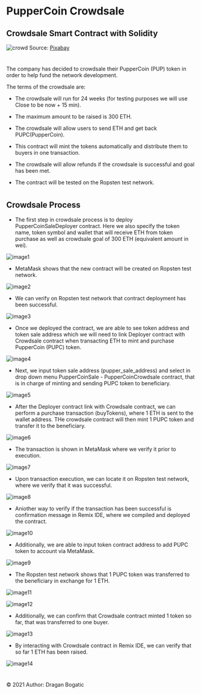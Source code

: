 # PupperCoin Crowdsale

## Crowdsale Smart Contract with Solidity

![crowd](images/audience.jpg)
Source: [Pixabay](https://pixabay.com/photos/audience-crowd-event-cheer-945449/)
#

The company has decided to crowdsale their PupperCoin (PUP) token in order to help fund the network development.

The terms of the crowdsale are:

* The crowdsale will run for 24 weeks (for testing purposes we will use Close to be now + 15 min).

* The maximum amount to be raised is 300 ETH.

* The crowdsale will allow users to send ETH and get back PUPC(PupperCoin).

* This contract will mint the tokens automatically and distribute them to buyers in one transaction.

* The crowdsale will allow refunds if the crowdsale is successful and goal has been met.

* The contract will be tested on the Ropsten test network. 

#
## Crowdsale Process 

* The first step in crowdsale process is to deploy PupperCoinSaleDeployer contract. Here we also specify the token name, token symbol and wallet that will receive ETH from token purchase as well as crowdsale goal of 300 ETH (equivalent amount in wei).


![image1](images/shot1.png)


* MetaMask shows that the new contract will be created on Ropsten test network.

![image2](images/shot2.png)


* We can verify on Ropsten test network that contract deployment has been successful. 


![image3](images/shot3.png)


* Once we deployed the contract, we are able to see token address and token sale address which we will need to link Deployer contract with Crowdsale contract when transacting ETH to mint and purchase PupperCoin (PUPC) token.


![image4](images/shot4.png)


* Next, we input token sale address (pupper_sale_address) and select in drop down menu PupperCoinSale - PupperCoinCrowdsale contract, that is in charge of minting and sending PUPC token to beneficiary. 


![image5](images/shot5.png)


* After the Deployer contract link with Crowdsale contract, we can perform a purchase transaction (buyTokens), where 1 ETH is sent to the wallet address. THe crowdsale contract will then mint 1 PUPC token and transfer it to the beneficiary. 


![image6](images/shot6.png)


* The transaction is shown in MetaMask where we verify it prior to execution. 

![image7](images/shot7.png)


* Upon transaction execution, we can locate it on Ropsten test network, where we verify that it was successful. 


![image8](images/shot8.png)


* Aniother way to verify if the transaction has been successful is confirmation message in Remix IDE, where we compiled and deployed the contract. 


![image10](images/shot10.png)


* Additionally, we are able to input token contract address to add PUPC token to account via MetaMask.


![image9](images/shot9.png)


* The Ropsten test network shows that 1 PUPC token was transferred to the beneficiary in exchange for 1 ETH. 


![image11](images/shot11.png)

![image12](images/shot12.png)


* Additionally, we can confirm that Crowdsale contract minted 1 token so far, that was transferred to one buyer.


![image13](images/shot13.png)


* By interacting with Crowdsale contract in Remix IDE, we can verify that so far 1 ETH has been raised.


![image14](images/shot14.png)

#
© 2021 Author: Dragan Bogatic







